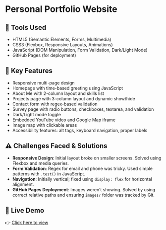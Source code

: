 # Personal Portfolio Website

## 🔧 Tools Used
- HTML5 (Semantic Elements, Forms, Multimedia)
- CSS3 (Flexbox, Responsive Layouts, Animations)
- JavaScript (DOM Manipulation, Form Validation, Dark/Light Mode)
- GitHub Pages (for deployment)

## 🌟 Key Features
- Responsive multi-page design
- Homepage with time-based greeting using JavaScript
- About Me with 2-column layout and skills list
- Projects page with 3-column layout and dynamic show/hide
- Contact form with regex-based validation
- Survey page with radio buttons, checkboxes, textarea, and validation
- Dark/Light mode toggle
- Embedded YouTube video and Google Map iframe
- Image map with clickable areas
- Accessibility features: alt tags, keyboard navigation, proper labels

## ⚠️ Challenges Faced & Solutions
- **Responsive Design**: Initial layout broke on smaller screens. Solved using Flexbox and media queries.
- **Form Validation**: Regex for email and phone was tricky. Used simple patterns with `.test()` in JavaScript.
- **Navigation**: Initially vertical; fixed using `display: flex` for horizontal alignment.
- **GitHub Pages Deployment**: Images weren’t showing. Solved by using correct relative paths and ensuring `images/` folder was tracked by Git.

## 🔗 Live Demo
👉 [Click here to view](https://yourusername.github.io/portfolio-website/)
